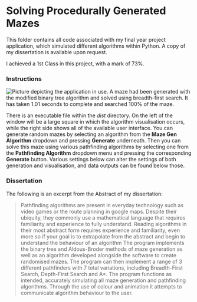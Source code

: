 # Solving Procedurally Generated Mazes

This folder contains all code associated with my final year project application, which simulated different algorithms within Python. A copy of my dissertation is available upon request. 

I achieved a 1st Class in this project, with a mark of 73%.

### Instructions

![Picture depicting the application in use. A maze had been generated with the modified binary tree algorithm and solved using breadth-first search. It has taken 1.01 seconds to complete and searched 100% of the maze.](https://github.com/KeithTho/University/assets/102043623/aae1e5e0-604e-43a2-9733-552cc3ada9fa)

There is an executable file within the *dist*  directory. On the left of the window will be a large square in which the algorithm visualisation occurs, while the right side shows all of the available user interface. You can generate random mazes by selecting an algorithm from the **Maze Gen Algorithm** dropdown and pressing **Generate** underneath. Then you can solve this maze using various pathfinding algorithms by selecting one from the **Pathfinding Algorithm** dropdown menu and pressing the corresponding **Generate** button. Various settings below can alter the settings of both generation and visualisation, and data outputs can be found below those. 

### Dissertation

The following is an excerpt from the Abstract of my dissertation:

>Pathfinding algorithms are present in everyday technology such as video games or the route planning in google maps. Despite their ubiquity, they commonly use a mathematical language that requires familiarity and experience to fully understand. Reading algorithms in their most abstract form requires experience and familiarity, even more so if your goal is to extrapolate from the abstract and begin to understand the behaviour of an algorithm
>The program implements the binary tree and Aldous-Broder methods of maze generation as well as an algorithm developed alongside the software to create randomised mazes. The program can then implement a range of 3 different pathfinders with 7 total variations, including Breadth-First Search, Depth-First Search and A*.
>The program functions as intended, accurately simulating all maze generation and pathfinding algorithms. Through the use of colour and animation it attempts to communicate algorithm behaviour to the user.

